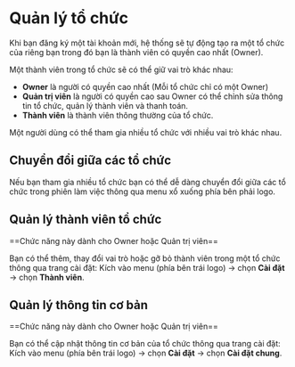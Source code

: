 # Quản lý tổ chức

Khi bạn đăng ký một tài khoản mới, hệ thống sẽ tự động tạo ra một tổ chức của riêng bạn trong đó bạn là thành viên có quyền cao nhất (Owner).

Một thành viên trong tổ chức sẽ có thể giữ vai trò khác nhau:

* **Owner** là người có quyền cao nhất (Mỗi tổ chức chỉ có một Owner)
* **Quản trị viên** là người có quyền cao sau Owner có thể chỉnh sửa thông tin tổ chức, quản lý thành viên và thanh toán.
* **Thành viên** là thành viên thông thường của tổ chức.

Một người dùng có thể tham gia nhiều tổ chức với nhiều vai trò khác nhau.

## Chuyển đổi giữa các tổ chức

Nếu bạn tham gia nhiều tổ chức bạn có thể dễ dàng chuyển đổi giữa các tổ chức trong phiên làm việc thông qua menu xổ xuống phía bên phải logo.

## Quản lý thành viên tổ chức
==Chức năng này dành cho Owner hoặc Quản trị viên==

Bạn có thể thêm, thay đổi vai trò hoặc gỡ bỏ thành viên trong một tổ chức thông qua trang cài đặt: Kích vào menu (phía bên trái logo) -> chọn **Cài đặt** -> chọn **Thành viên**.

## Quản lý thông tin cơ bản
==Chức năng này dành cho Owner hoặc Quản trị viên==

Bạn có thể cập nhật thông tin cơ bản của tổ chức thông qua trang cài đặt: Kích vào menu (phía bên trái logo) -> chọn **Cài đặt** -> chọn **Cài đặt chung**.
